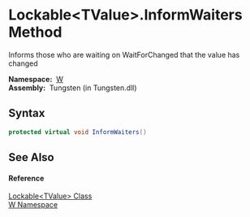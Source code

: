 Lockable&lt;TValue>.InformWaiters Method
========================================
   Informs those who are waiting on WaitForChanged that the value has changed

  **Namespace:**  [W][1]  
  **Assembly:**  Tungsten (in Tungsten.dll)

Syntax
------

```csharp
protected virtual void InformWaiters()
```


See Also
--------

#### Reference
[Lockable&lt;TValue> Class][2]  
[W Namespace][1]  

[1]: ../README.md
[2]: README.md